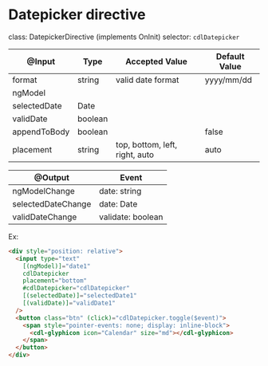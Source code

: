 # Datepicker directive

class: DatepickerDirective (implements OnInit)
selector: `cdlDatepicker`

| @Input       | Type                       | Accepted Value                 | Default Value |
| ---------    | -------------------------- | ------------------------------ | ------------- |
| format       | string                     | valid date format              | yyyy/mm/dd    |
| ngModel      |                            |                                |               |
| selectedDate | Date                       |                                |               |
| validDate    | boolean                    |                                |               |
| appendToBody | boolean                    |                                | false         |
| placement    | string                     | top, bottom, left, right, auto | auto          |

| @Output            | Event             |
| ------------------ | ----------------- |
| ngModelChange      | date: string      |
| selectedDateChange | date: Date        |
| validDateChange    | validate: boolean |



Ex:
```html
<div style="position: relative">
  <input type="text"
    [(ngModel)]="date1"
    cdlDatepicker
    placement="bottom"
    #cdlDatepicker="cdlDatepicker"
    [(selectedDate)]="selectedDate1"
    [(validDate)]="validDate1"
  />
  <button class="btn" (click)="cdlDatepicker.toggle($event)">
    <span style="pointer-events: none; display: inline-block">
      <cdl-glyphicon icon="Calendar" size="md"></cdl-glyphicon>
    </span>
  </button>
</div>
```


